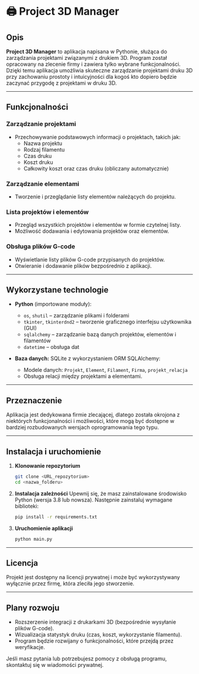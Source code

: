 # 🖨️ Project 3D Manager

## Opis

**Project 3D Manager** to aplikacja napisana w Pythonie, służąca do zarządzania projektami związanymi z drukiem 3D. Program został opracowany na zlecenie firmy i zawiera tylko wybrane funkcjonalności. Dzięki temu aplikacja umożliwia skuteczne zarządzanie projektami druku 3D przy zachowaniu prostoty i intuicyjności dla kogoś kto dopiero będzie zaczynać przygodę z projektami w druku 3D.

---

## Funkcjonalności

### Zarządzanie projektami
- Przechowywanie podstawowych informacji o projektach, takich jak:
  - Nazwa projektu
  - Rodzaj filamentu
  - Czas druku
  - Koszt druku
  - Całkowity koszt oraz czas druku (obliczany automatycznie)

### Zarządzanie elementami
- Tworzenie i przeglądanie listy elementów należących do projektu.

### Lista projektów i elementów
- Przegląd wszystkich projektów i elementów w formie czytelnej listy.
- Możliwość dodawania i edytowania projektów oraz elementów.

### Obsługa plików G-code
- Wyświetlanie listy plików G-code przypisanych do projektów.
- Otwieranie i dodawanie plików bezpośrednio z aplikacji.

---

## Wykorzystane technologie

- **Python** (importowane moduły):
  - `os`, `shutil` – zarządzanie plikami i folderami
  - `tkinter`, `tkinterdnd2` – tworzenie graficznego interfejsu użytkownika (GUI)
  - `sqlalchemy` – zarządzanie bazą danych projektów, elementów i filamentów
  - `datetime` – obsługa dat

- **Baza danych:** SQLite z wykorzystaniem ORM SQLAlchemy:
  - Modele danych: `Projekt`, `Element`, `Filament`, `Firma`, `projekt_relacja`
  - Obsługa relacji między projektami a elementami.

---

## Przeznaczenie
Aplikacja jest dedykowana firmie zlecającej, dlatego została okrojona z niektórych funkcjonalności i możliwości, które mogą być dostępne w bardziej rozbudowanych wersjach oprogramowania tego typu.

---

## Instalacja i uruchomienie

1. **Klonowanie repozytorium**
   ```bash
   git clone <URL_repozytorium>
   cd <nazwa_folderu>
   ```

2. **Instalacja zależności**
   Upewnij się, że masz zainstalowane środowisko Python (wersja 3.8 lub nowsza). Następnie zainstaluj wymagane biblioteki:
   ```bash
   pip install -r requirements.txt
   ```

3. **Uruchomienie aplikacji**
   ```bash
   python main.py
   ```

---

## Licencja
Projekt jest dostępny na licencji prywatnej i może być wykorzystywany wyłącznie przez firmę, która zleciła jego stworzenie.

---

## Plany rozwoju
- Rozszerzenie integracji z drukarkami 3D (bezpośrednie wysyłanie plików G-code).
- Wizualizacja statystyk druku (czas, koszt, wykorzystanie filamentu).
- Program będzie rozwijany o funkcjonalności, które przejdą przez weryfikacje.

Jeśli masz pytania lub potrzebujesz pomocy z obsługą programu, skontaktuj się w wiadomości prywatnej.
